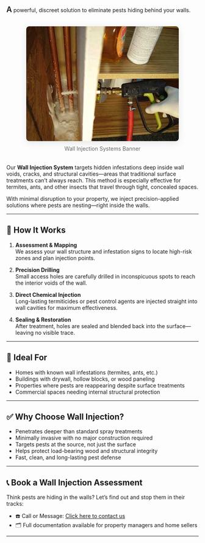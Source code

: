 <span style="font-size:1.25rem; font-weight:600">A</span> powerful, discreet solution to eliminate pests hiding behind your walls.

<figure style="margin: 2rem auto; text-align: center;">
  <img src="/images/services/wall-injection-systems.jpg" alt="Wall Injection Systems Banner" style="max-width: 100%; border-radius: 0.5rem; box-shadow: 0 4px 20px rgba(0,0,0,0.1);" />
  <figcaption style="margin-top: 0.5rem; font-size: 0.875rem; color: #666;">
    Wall Injection Systems Banner
  </figcaption>
</figure>

Our **Wall Injection System** targets hidden infestations deep inside wall voids, cracks, and structural cavities—areas that traditional surface treatments can’t always reach. This method is especially effective for termites, ants, and other insects that travel through tight, concealed spaces.

With minimal disruption to your property, we inject precision-applied solutions where pests are nesting—right inside the walls.

---

## 🧰 How It Works

1. **Assessment & Mapping**  
   We assess your wall structure and infestation signs to locate high-risk zones and plan injection points.

2. **Precision Drilling**  
   Small access holes are carefully drilled in inconspicuous spots to reach the interior voids of the wall.

3. **Direct Chemical Injection**  
   Long-lasting termiticides or pest control agents are injected straight into wall cavities for maximum effectiveness.

4. **Sealing & Restoration**  
   After treatment, holes are sealed and blended back into the surface—leaving no visible trace.

---

## 🏡 Ideal For

- Homes with known wall infestations (termites, ants, etc.)
- Buildings with drywall, hollow blocks, or wood paneling
- Properties where pests are reappearing despite surface treatments
- Commercial spaces needing internal structural protection

---

## ✅ Why Choose Wall Injection?

- Penetrates deeper than standard spray treatments
- Minimally invasive with no major construction required
- Targets pests at the source, not just the surface
- Helps protect load-bearing wood and structural integrity
- Fast, clean, and long-lasting pest defense

---

## 📞 Book a Wall Injection Assessment

Think pests are hiding in the walls? Let’s find out and stop them in their tracks:

- ☎️ Call or Message: [Click here to contact us](/#contact)
- 🗂️ Full documentation available for property managers and home sellers

---
